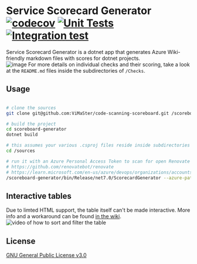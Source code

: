 # Service Scorecard Generator <br /> [![codecov](https://codecov.io/gh/ViMaSter/service-scorecard-generator/branch/main/graph/badge.svg?token=T7ESI3L6ZN)](https://codecov.io/gh/ViMaSter/service-scorecard-generator) [![Unit Tests](https://github.com/ViMaSter/service-scorecard-generator/actions/workflows/unit-test.yml/badge.svg)](https://github.com/ViMaSter/service-scorecard-generator/actions/workflows/unit-test.yml) [![Integration test](https://github.com/ViMaSter/service-scorecard-generator/actions/workflows/intergration-test.yml/badge.svg)](https://github.com/ViMaSter/service-scorecard-generator/actions/workflows/intergration-test.yml)

Service Scorecard Generator is a dotnet app that generates Azure Wiki-friendly markdown files with scores for dotnet projects.  
![image](https://user-images.githubusercontent.com/1689033/218286805-7acdd1c5-e2be-4d69-92fb-8081f9e1d0a2.png)
For more details on individual checks and their scoring, take a look at the `README.md` files inside the subdirectories of `/Checks`.

## Usage

```bash

# clone the sources
git clone git@github.com:ViMaSter/code-scanning-scoreboard.git /scoreboard-generator

# build the project
cd scoreboard-generator
dotnet build

# this assumes your various .csproj files reside inside subdirectories of `/sources`
cd /sources

# run it with an Azure Personal Access Token to scan for open Renovate Pull Requests and output path
# https://github.com/renovatebot/renovate
# https://learn.microsoft.com/en-us/azure/devops/organizations/accounts/use-personal-access-tokens-to-authenticate?view=azure-devops&tabs=Windows
/scoreboard-generator/bin/Release/net7.0/ScorecardGenerator --azure-pat <azure-pat> --output-path /wiki
```

## Interactive tables
Due to limted HTML support, the table itself can't be made interactive. More info and a workaround can be found [in the wiki](https://github.com/ViMaSter/service-scorecard-generator/wiki/Interactive-table).
![video of how to sort and filter the table](https://user-images.githubusercontent.com/1689033/221364567-c5ca0a3d-9e00-4730-b33e-052cfc1aa521.gif)

## License

[GNU General Public License v3.0](https://choosealicense.com/licenses/gpl-3.0/)
